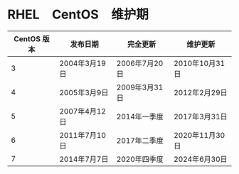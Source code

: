 # RHEL　CentOS　维护期
| CentOS 版本 | 发布日期 | 完全更新 | 维护更新 |
| ----------- | -------- | -------- | -------- |
| 3    | 2004年3月19日 | 2006年7月20日 | 2010年10月31日 |
| 4    | 2005年3月9日 | 2009年3月31日 | 2012年2月29日 |
| 5    | 2007年4月12日 | 2014年一季度 | 2017年3月31日 |
| 6    | 2011年7月10日 | 2017年二季度 | 2020年11月30日 |
| 7    | 2014年7月7日 | 2020年四季度 | 2024年6月30日 |

